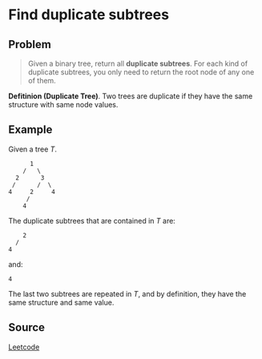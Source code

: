 #  Find duplicate subtrees

## Problem
> Given a binary tree, return all **duplicate subtrees**. For each kind of duplicate subtrees, you only need to return the root node of any one of them.

**Defitinion (Duplicate Tree)**. Two trees are duplicate if they have the same structure with same node values.

## Example
Given a tree *T*.
```
      1
    /   \
  2      3
 /      /  \
4     2     4
     /
    4
```
The duplicate subtrees that are contained in *T* are:
```
    2
  /
4
```
and:
```
4
```
The last two subtrees are repeated in *T*, and by definition, they have the same structure and same value.

## Source
[Leetcode](https://leetcode.com)